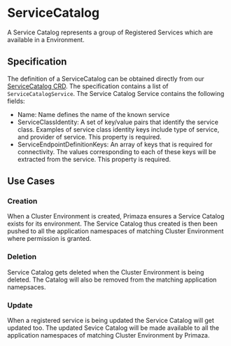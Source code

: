 # ServiceCatalog

A Service Catalog represents a group of Registered Services which are available in a Environment.

## Specification

The definition of a ServiceCatalog can be obtained directly from our [ServiceCatalog CRD](../../config/crd/bases/primaza.io_servicecatalogs.yaml).
The specification contains a list of `ServiceCatalogService`.
The Service Catalog Service contains the following fields:

- Name: Name defines the name of the known service
- ServiceClassIdentity: A set of key/value pairs that identify the service
  class. Examples of service class identity keys include type of service, and
  provider of service. This property is required.
- ServiceEndpointDefinitionKeys: An array of keys that is required for
  connectivity. The values corresponding to each of these keys will be extracted
  from the service. This property is required.

## Use Cases

### Creation

When a Cluster Environment is created, Primaza ensures a Service Catalog exists for its environment.
The Service Catalog thus created is then been pushed to all the application namespaces of matching Cluster Environment where permission is granted.

### Deletion

Service Catalog gets deleted when the Cluster Environment is being deleted.
The Catalog will also be removed from the matching application namepsaces.

### Update

When a registered service is being updated the Service Catalog will get updated too.
The updated Sevice Catalog will be made available to all the application namespaces of matching Cluster Environment by Primaza.
